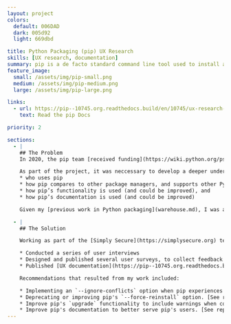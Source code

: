 ```yaml
---
layout: project
colors:
  default: 006DAD
  dark: 005d92
  light: 669dbd

title: Python Packaging (pip) UX Research
skills: [UX research, documentation]
summary: pip is a de facto standard command line tool used to install and manage Python packages. Most distributions of Python come with pip preinstalled.
feature_image:
  small: /assets/img/pip-small.png
  medium: /assets/img/pip-medium.png
  large: /assets/img/pip-large.png

links:
  - url: https://pip--10745.org.readthedocs.build/en/10745/ux-research-design/
    text: Read the pip Docs

priority: 2

sections:
  - |
    ## The Problem
    In 2020, the pip team [received funding](https://wiki.python.org/psf/Pip2020DonorFundedRoadmap) to improve pip's user experience, with a particular focus on pip's [dependency resolver](https://pip.pypa.io/en/stable/topics/dependency-resolution/).

    As part of the project, it was neccessary to develop a deeper understanding of:
    * who uses pip
    * how pip compares to other package managers, and supports other Python packaging tools
    * how pip’s functionality is used (and could be improved), and
    * how pip’s documentation is used (and could be improved)

    Given my [previous work in Python packaging](warehouse.md), I was asked to join the [Simply Secure](https://simplysecure.org) UX research team to assist with this work.

  - |
    ## The Solution

    Working as part of the [Simply Secure](https://simplysecure.org) team, I: 

    * Conducted a series of user interviews
    * Designed and published several user surveys, to collect feedback on pip's functionality
    * Published [UX documentation](https://pip--10745.org.readthedocs.build/en/10745/ux-research-design/) to share research outputs and guide future pip contributors

    Recommendations that resulted from my work included:

    * Implementing an `--ignore-conflicts` option when pip experiences dependencies conflicts. [See report](https://pip--10745.org.readthedocs.build/en/10745/ux-research-design/research-results/override-conflicting-dependencies/#recommendations).
    * Deprecating or improving pip's `--force-reinstall` option. [See report](https://pip--10745.org.readthedocs.build/en/10745/ux-research-design/research-results/pip-force-reinstall/#recommendations).
    * Improve pip's `upgrade` functionality to include warnings when conflicts are introduced. [See report](https://pip--10745.org.readthedocs.build/en/10745/ux-research-design/research-results/pip-upgrade-conflict/#recommendations).
    * Improve pip's documentation to better serve pip's users. [See report](https://pip--10745.org.readthedocs.build/en/10745/ux-research-design/research-results/improving-pips-documentation/).
---
```

